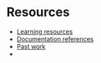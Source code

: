 # Resources

- [Learning resources](learning-resources.md)
- [Documentation references](doc-references.md)
- [Past work](past-work.md)
-
